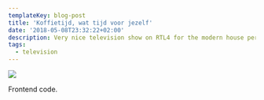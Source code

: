 ```yaml
---
templateKey: blog-post
title: 'Koffietijd, wat tijd voor jezelf'
date: '2018-05-08T23:32:22+02:00'
description: Very nice television show on RTL4 for the modern house person
tags:
  - television
---
```

![](/img/arrestzuck.jpg)

Frontend code.
